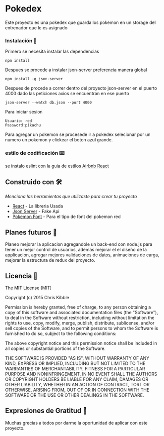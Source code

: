 # Pokedex

Este proyecto es una pokedex que guarda los pokemon en un storage del entrenador que le es asignado


### Instalación 🔧

Primero se necesita instalar las dependencias

```
npm install
```
Despues se procede a instalar json-server preferencia manera global

```
npm install -g json-server
```

Despues de procede a correr dentro del proyecto json-server en el puerto 4000
dado las peticiones axios se encuentran en ese puerto
```
json-server --watch db.json --port 4000
```

Para iniciar sesion 
```
Usuario: red
Password:pikachu
```
Para agregar un pokemon se procesede ir a pokedex selecionar por un numero un pokemon
y clickear el boton azul grande.

### estilo de codificación ⌨️
se instalo eslint con la guia de estilos [Airbnb React](https://github.com/airbnb/javascript/tree/master/react#class-vs-reactcreateclass-vs-stateless)

## Construido con 🛠️

_Menciona las herramientas que utilizaste para crear tu proyecto_

* [React](https://reactjs.org/docs/getting-started.html) - La libreria Usada
* [Json Server](https://github.com/typicode/json-server) - Fake Api
* [Pokemon Font](https://github.com/Superpencil/pokemon-font) - Para el tipo de font del pokemon red

## Planes futuros 📌
Planeo mejorar la aplicacion agregandole un back-end con node.js para tener un mejor control de usuarios,
ademas mejorar el el diseño de la applicacion,
agregar mejores validaciones de datos,
animaciones de carga,
mejorar la estructura de redux del proyecto.

## Licencia 📄

The MIT License (MIT)

Copyright (c) 2015 Chris Kibble

Permission is hereby granted, free of charge, to any person obtaining a copy of this software and associated documentation files (the "Software"), to deal in the Software without restriction, including without limitation the rights to use, copy, modify, merge, publish, distribute, sublicense, and/or sell copies of the Software, and to permit persons to whom the Software is furnished to do so, subject to the following conditions:

The above copyright notice and this permission notice shall be included in all copies or substantial portions of the Software.

THE SOFTWARE IS PROVIDED "AS IS", WITHOUT WARRANTY OF ANY KIND, EXPRESS OR IMPLIED, INCLUDING BUT NOT LIMITED TO THE WARRANTIES OF MERCHANTABILITY, FITNESS FOR A PARTICULAR PURPOSE AND NONINFRINGEMENT. IN NO EVENT SHALL THE AUTHORS OR COPYRIGHT HOLDERS BE LIABLE FOR ANY CLAIM, DAMAGES OR OTHER LIABILITY, WHETHER IN AN ACTION OF CONTRACT, TORT OR OTHERWISE, ARISING FROM, OUT OF OR IN CONNECTION WITH THE SOFTWARE OR THE USE OR OTHER DEALINGS IN THE SOFTWARE.

## Expresiones de Gratitud 🎁
Muchas grecias a todos por darme la oportunidad de aplicar con este proyecto.


